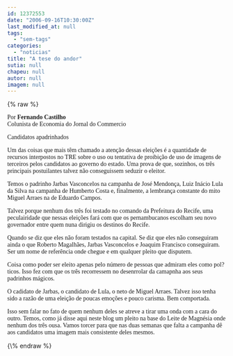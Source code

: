 ```yaml
---
id: 12372553
date: "2006-09-16T10:30:00Z"
last_modified_at: null
tags:
  - "sem-tags"
categories:
  - "noticias"
title: "A tese do andor"
sutia: null
chapeu: null
autor: null
imagem: null
---
```

{\% raw %}
<p><P><FONT face=Verdana>Por <STRONG>Fernando Castilho</STRONG><BR>Colunista de Economia do Jornal do Commercio</FONT></P></p>
<p><P><FONT face=Verdana>Candidatos apadrinhados </FONT></P></p>
<p><P><FONT face=Verdana>Um das coisas que mais têm chamado a atenção dessas eleições é a quantidade de recursos interpostos no TRE sobre o uso ou tentativa de proibição de uso de imagens de terceiros pelos candidatos ao governo do estado. Uma prova de que, sozinhos, os três principais postuilantes talvez não conseguissem seduzir o eleitor. </FONT></P></p>
<p><P><FONT face=Verdana>Temos o padrinho Jarbas Vasconcelos na campanha de José Mendonça, Luiz Inácio Lula da Silva na campanha de Humberto Costa e, finalmente, a lembrança constante do mito Miguel Arraes na de Eduardo Campos. </FONT></P></p>
<p><P><FONT face=Verdana>Talvez porque nenhum dos três foi testado no comando da Prefeitura do Recife, uma peculairidade que nessas eleições fará com que os pernambucanos escolham seu novo governador entre quem nuna dirigiu os destinos do Recife. </FONT></P></p>
<p><P><FONT face=Verdana>Quando se diz que eles não foram testados na capital. Se diz que eles não conseguiram ainda o que Roberto Magalhães, Jarbas Vasconcelos e Joaquim Francisco conseguiram. </FONT><FONT face=Verdana>Ser um nome de referência onde chegue e em qualquer pleito que disputem. </FONT></P></p>
<p><P><FONT face=Verdana>Coisa como poder ser eleito apenas pelo número de pessoas que admiram eles como pol?ticos. Isso fez com que os três recorressem no desenrrolar da camapnha aos seus padrinhos mágicos. </FONT></P></p>
<p><P><FONT face=Verdana>O cadidato de Jarbas, o candidato de Lula, o neto de Miguel Arraes. Talvez isso tenha sido a razão de uma eleição de poucas emoções e pouco carisma. Bem comportada. </FONT></P></p>
<p><P><FONT face=Verdana>Isso sem falar no fato de quem nenhum deles se atreve a tirar uma onda com a cara do outro. Temos, como já disse aqui neste blog um pleito na base do Leite de Magnésia onde nenhum dos três ousa. Vamos torcer para que nas duas semanas que falta a campanha dê aos candidatos uma imagem mais consistente deles mesmos.</FONT> </P> </p>
{\% endraw %}